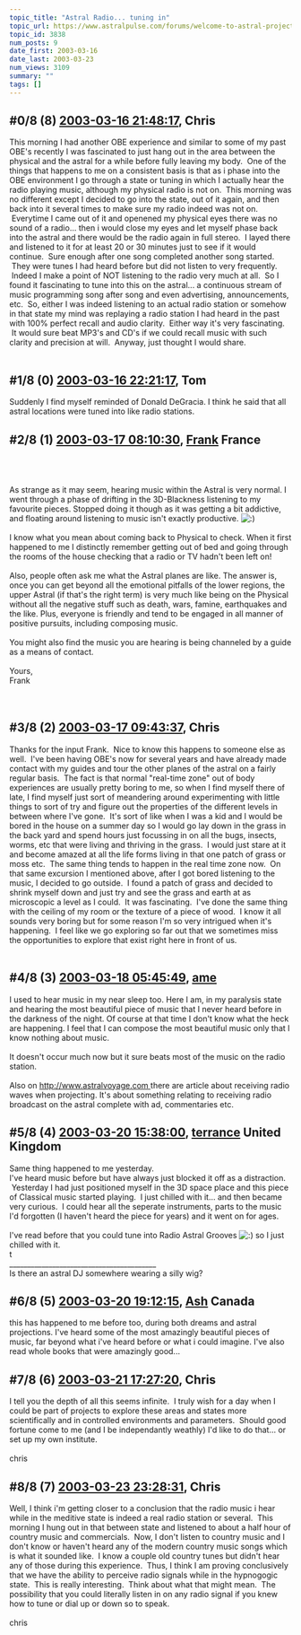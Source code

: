 ```yaml
---
topic_title: "Astral Radio... tuning in"
topic_url: https://www.astralpulse.com/forums/welcome-to-astral-projection-experiences!/astral-radio-tuning-in
topic_id: 3838
num_posts: 9
date_first: 2003-03-16
date_last: 2003-03-23
num_views: 3109
summary: ""
tags: []
---
```


## \#0/8 (8) [2003-03-16 21:48:17](https://www.astralpulse.com/forums/index.php?msg=119554), Chris  ##
<section>
This morning I had another OBE experience and similar to some of my past OBE's recently I was fascinated to just hang out in the area between the physical and the astral for a while before fully leaving my body.  One of the things that happens to me on a consistent basis is that as i phase into the OBE environment I go through a state or tuning in which I actually hear the radio playing music, although my physical radio is not on.  This morning was no different except I decided to go into the state, out of it again, and then back into it several times to make sure my radio indeed was not on.  Everytime I came out of it and openened my physical eyes there was no sound of a radio... then i would close my eyes and let myself phase back into the astral and there would be the radio again in full stereo.  I layed there and listened to it for at least 20 or 30 minutes just to see if it would continue.  Sure enough after one song completed another song started.  They were tunes I had heard before but did not listen to very frequently.  Indeed I make a point of NOT listening to the radio very much at all.  So I found it fascinating to tune into this on the astral... a continuous stream of music programming song after song and even advertising, announcements, etc.  So, either I was indeed listening to an actual radio station or somehow in that state my mind was replaying a radio station I had heard in the past with 100% perfect recall and audio clarity.  Either way it's very fascinating.  It would sure beat MP3's and CD's if we could recall music with such clarity and precision at will.  Anyway, just thought I would share.
<br>
<br>
</section>

## \#1/8 (0) [2003-03-16 22:21:17](https://www.astralpulse.com/forums/index.php?msg=25312), Tom  ##
<section>
Suddenly I find myself reminded of Donald DeGracia. I think he said that all astral locations were tuned into like radio stations.
<br>
</section>

## \#2/8 (1) [2003-03-17 08:10:30](https://www.astralpulse.com/forums/index.php?msg=25320), [Frank](https://www.astralpulse.com/forums/profile/?u=359) France ##
<section>
<br>
<br>
<br>
As strange as it may seem, hearing music within the Astral is very normal. I went through a phase of drifting in the 3D-Blackness listening to my favourite pieces. Stopped doing it though as it was getting a bit addictive, and floating around listening to music isn't exactly productive.
<img alt=":)" class="smiley" src="https://www.astralpulse.com/forums/Smileys/fugue/smiley.png" title="Smiley"/>
<br>
<br>
I know what you mean about coming back to Physical to check. When it first happened to me I distinctly remember getting out of bed and going through the rooms of the house checking that a radio or TV hadn't been left on!
<br>
<br>
Also, people often ask me what the Astral planes are like. The answer is, once you can get beyond all the emotional pitfalls of the lower regions, the upper Astral (if that's the right term) is very much like being on the Physical without all the negative stuff such as death, wars, famine, earthquakes and the like. Plus, everyone is friendly and tend to be engaged in all manner of positive pursuits, including composing music.
<br>
<br>
You might also find the music you are hearing is being channeled by a guide as a means of contact.
<br>
<br>
Yours,
<br>
Frank
<br>
<br>
<br>
</section>

## \#3/8 (2) [2003-03-17 09:43:37](https://www.astralpulse.com/forums/index.php?msg=25325), Chris  ##
<section>
Thanks for the input Frank.  Nice to know this happens to someone else as well.  I've been having OBE's now for several years and have already made contact with my guides and tour the other planes of the astral on a fairly regular basis.  The fact is that normal "real-time zone" out of body experiences are usually pretty boring to me, so when I find myself there of late, I find myself just sort of meandering around experimenting with little things to sort of try and figure out the properties of the different levels in between where I've gone.  It's sort of like when I was a kid and I would be bored in the house on a summer day so I would go lay down in the grass in the back yard and spend hours just focussing in on all the bugs, insects, worms, etc that were living and thriving in the grass.  I would just stare at it and become amazed at all the life forms living in that one patch of grass or moss etc.  The same thing tends to happen in the real time zone now.  On that same excursion I mentioned above, after I got bored listening to the music, I decided to go outside.  I found a patch of grass and decided to shrink myself down and just try and see the grass and earth at as microscopic a level as I could.  It was fascinating.  I've done the same thing with the ceiling of my room or the texture of a piece of wood.  I know it all sounds very boring but for some reason I'm so very intrigued when it's happening.  I feel like we go exploring so far out that we sometimes miss the opportunities to explore that exist right here in front of us.
<br>
<br>
</section>

## \#4/8 (3) [2003-03-18 05:45:49](https://www.astralpulse.com/forums/index.php?msg=25384), [ame](https://www.astralpulse.com/forums/profile/?u=1671)  ##
<section>
I used to hear music in my near sleep too. Here I am, in my paralysis state and hearing the most beautiful piece of music that I never heard before in the darkness of the night. Of course at that time I don't know what the heck are happening. I feel that I can compose the most beautiful music only that I know nothing about music.
<br>
<br>
It doesn't occur much now but it sure beats most of the music on the radio station.
<br>
<br>
Also on
<a class="bbc_link" href="http://www.astralvoyage.com" rel="noopener" target="_blank">
 http://www.astralvoyage.com
</a>
there are article about receiving radio waves when projecting. It's about something relating to receiving radio broadcast on the astral complete with ad, commentaries etc.
</section>

## \#5/8 (4) [2003-03-20 15:38:00](https://www.astralpulse.com/forums/index.php?msg=25587), [terrance](https://www.astralpulse.com/forums/profile/?u=1521) United Kingdom ##
<section>
Same thing happened to me yesterday.
<br>
I've heard music before but have always just blocked it off as a distraction.  Yesterday I had just positioned myself in the 3D space place and this piece of Classical music started playing.  I just chilled with it... and then became very curious.  I could hear all the seperate instruments, parts to the music I'd forgotten (I haven't heard the piece for years) and it went on for ages.
<br>
<br>
I've read before that you could tune into Radio Astral Grooves
<img alt=":)" class="smiley" src="https://www.astralpulse.com/forums/Smileys/fugue/smiley.png" title="Smiley"/>
so I just chilled with it.
<br>
t
<br>
_________________________________________
<br>
Is there an astral DJ somewhere wearing a silly wig?
</section>

## \#6/8 (5) [2003-03-20 19:12:15](https://www.astralpulse.com/forums/index.php?msg=25606), [Ash](https://www.astralpulse.com/forums/profile/?u=1730) Canada ##
<section>
this has happened to me before too, during both dreams and astral projections. I've heard some of the most amazingly beautiful pieces of music, far beyond what i've heard before or what i could imagine. I've also read whole books that were amazingly good...
</section>

## \#7/8 (6) [2003-03-21 17:27:20](https://www.astralpulse.com/forums/index.php?msg=25689), Chris  ##
<section>
I tell you the depth of all this seems infinite.  I truly wish for a day when I could be part of projects to explore these areas and states more scientifically and in controlled environments and parameters.  Should good fortune come to me (and I be independantly weathly) I'd like to do that... or set up my own institute.
<br>
<br>
chris
<br>
</section>

## \#8/8 (7) [2003-03-23 23:28:31](https://www.astralpulse.com/forums/index.php?msg=25919), Chris  ##
<section>
Well, I think i'm getting closer to a conclusion that the radio music i hear while in the meditive state is indeed a real radio station or several.  This morning I hung out in that between state and listened to about a half hour of country music and commercials.  Now, I don't listen to country music and I don't know or haven't heard any of the modern country music songs which is what it sounded like.  I know a couple old country tunes but didn't hear any of those during this experience.  Thus, I think I am proving conclusively that we have the ability to perceive radio signals while in the hypnogogic state.  This is really interesting.  Think about what that might mean.  The possibility that you could literally listen in on any radio signal if you knew how to tune or dial up or down so to speak.
<br>
<br>
chris
<br>
</section>